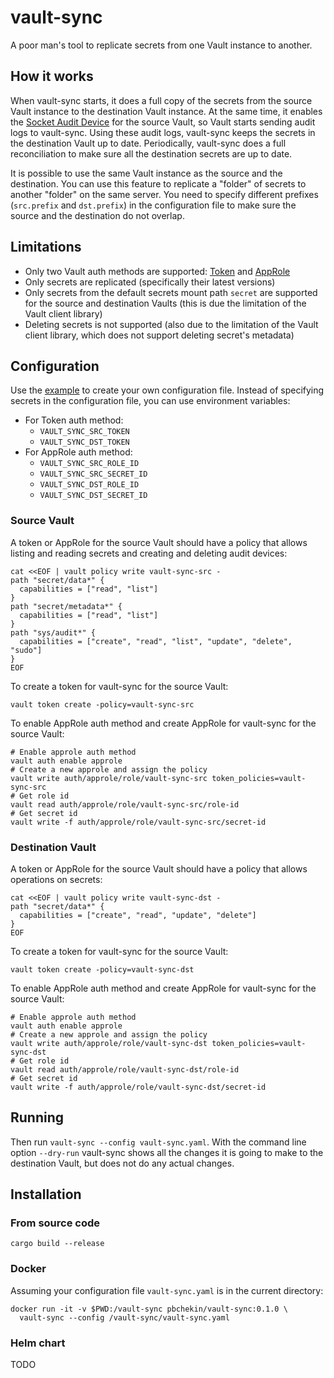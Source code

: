 # vault-sync

A poor man's tool to replicate secrets from one Vault instance to another.

## How it works

When vault-sync starts, it does a full copy of the secrets from the source Vault instance to the destination Vault instance.
At the same time, it enables the [Socket Audit Device](https://www.vaultproject.io/docs/audit/socket) for the source Vault,
so Vault starts sending audit logs to vault-sync.
Using these audit logs, vault-sync keeps the secrets in the destination Vault up to date.
Periodically, vault-sync does a full reconciliation to make sure all the destination secrets are up to date.

It is possible to use the same Vault instance as the source and the destination.
You can use this feature to replicate a "folder" of secrets to another "folder" on the same server.
You need to specify different prefixes (`src.prefix` and `dst.prefix`) in the configuration file to make sure the source and the destination do not overlap.

## Limitations

* Only two Vault auth methods are supported: [Token](https://www.vaultproject.io/docs/auth/token) and [AppRole](https://www.vaultproject.io/docs/auth/approle)
* Only secrets are replicated (specifically their latest versions)
* Only secrets from the default secrets mount path `secret` are supported for the source and destination Vaults (this is due the limitation of the Vault client library)
* Deleting secrets is not supported (also due to the limitation of the Vault client library, which does not support deleting secret's metadata)

## Configuration

Use the [example](vault-sync.example.yaml) to create your own configuration file.
Instead of specifying secrets in the configuration file, you can use environment variables:

* For Token auth method:
  * `VAULT_SYNC_SRC_TOKEN`
  * `VAULT_SYNC_DST_TOKEN`
* For AppRole auth method:
  * `VAULT_SYNC_SRC_ROLE_ID`
  * `VAULT_SYNC_SRC_SECRET_ID`
  * `VAULT_SYNC_DST_ROLE_ID`
  * `VAULT_SYNC_DST_SECRET_ID`

### Source Vault

A token or AppRole for the source Vault should have a policy that allows listing and reading secrets and creating and deleting audit devices:

```shell
cat <<EOF | vault policy write vault-sync-src -
path "secret/data*" {
  capabilities = ["read", "list"]
}
path "secret/metadata*" {
  capabilities = ["read", "list"]
}
path "sys/audit*" {
  capabilities = ["create", "read", "list", "update", "delete", "sudo"]
}
EOF
```

To create a token for vault-sync for the source Vault:

```shell
vault token create -policy=vault-sync-src
```

To enable AppRole auth method and create AppRole for vault-sync for the source Vault:

```shell
# Enable approle auth method
vault auth enable approle
# Create a new approle and assign the policy
vault write auth/approle/role/vault-sync-src token_policies=vault-sync-src
# Get role id
vault read auth/approle/role/vault-sync-src/role-id
# Get secret id
vault write -f auth/approle/role/vault-sync-src/secret-id
```

### Destination Vault

A token or AppRole for the source Vault should have a policy that allows operations on secrets:

```shell
cat <<EOF | vault policy write vault-sync-dst -
path "secret/data*" {
  capabilities = ["create", "read", "update", "delete"]
}
EOF
```

To create a token for vault-sync for the source Vault:

```shell
vault token create -policy=vault-sync-dst
```

To enable AppRole auth method and create AppRole for vault-sync for the source Vault:

```shell
# Enable approle auth method
vault auth enable approle
# Create a new approle and assign the policy
vault write auth/approle/role/vault-sync-dst token_policies=vault-sync-dst
# Get role id
vault read auth/approle/role/vault-sync-dst/role-id
# Get secret id
vault write -f auth/approle/role/vault-sync-dst/secret-id
```

## Running

Then run `vault-sync --config vault-sync.yaml`.
With the command line option `--dry-run` vault-sync shows all the changes it is going to make to the destination Vault, but does not do any actual changes.

## Installation

### From source code

```shell
cargo build --release
```

### Docker

Assuming your configuration file `vault-sync.yaml` is in the current directory: 

```shell
docker run -it -v $PWD:/vault-sync pbchekin/vault-sync:0.1.0 \
  vault-sync --config /vault-sync/vault-sync.yaml
```

### Helm chart

TODO
